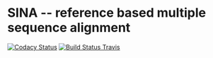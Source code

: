 # SINA -- reference based multiple sequence alignment

[![Codacy Status](https://api.codacy.com/project/badge/Grade/28de7d354cef4661be84c1b3dcc9fd9f)](https://www.codacy.com/app/elmar/SINA)
[![Build Status Travis](https://img.shields.io/travis/epruesse/SINA.svg?label=build%20(TravisCI))](https://travis-ci.org/epruesse/SINA)
